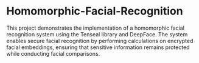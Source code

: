 # Homomorphic-Facial-Recognition
This project demonstrates the implementation of a homomorphic facial recognition system using the Tenseal library and DeepFace. The system enables secure facial recognition by performing calculations on encrypted facial embeddings, ensuring that sensitive information remains protected while conducting facial comparisons.
